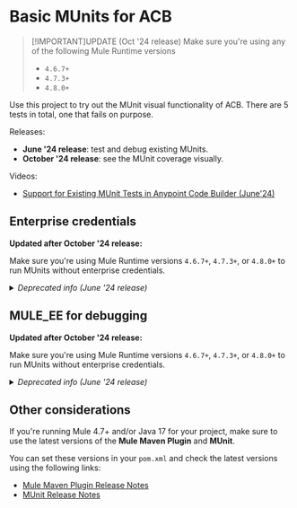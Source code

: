 # Basic MUnits for ACB

> [!IMPORTANT]UPDATE (Oct '24 release)
> Make sure you're using any of the following Mule Runtime versions 
> - `4.6.7+`
> - `4.7.3+`
> - `4.8.0+`


Use this project to try out the MUnit visual functionality of ACB. There are 5 tests in total, one that fails on purpose.

Releases:
- **June '24 release**: test and debug existing MUnits.
- **October '24 release**: see the MUnit coverage visually.

Videos:
- [Support for Existing MUnit Tests in Anypoint Code Builder (June'24)](https://youtu.be/6Kvg4vNoR7s)

## Enterprise credentials

**Updated after October '24 release:**

Make sure you're using Mule Runtime versions `4.6.7+`, `4.7.3+`, or `4.8.0+` to run MUnits without enterprise credentials.

<details>
<summary><i>Deprecated info (June '24 release)</i></summary>

*This information no longer applies but is kept here for the records.*

*~~Please note that you will need Enterprise credentials to access this feature on ACB.~~*

*~~To make sure your credentials work properly, go to [this link](https://repository.mulesoft.org/nexus/content/repositories/releases-ee/) and use your credentials to sign in.~~*

*~~You will use those credentials in your Maven's `settings.xml` file. You can use this [`example-settings.xml`](/example-settings.xml) file as a guide to set up your own or refer to [this link](https://help.salesforce.com/s/articleView?id=001114523&type=1) for more information.~~*

</details>

## MULE_EE for debugging

**Updated after October '24 release:**

Make sure you're using Mule Runtime versions `4.6.7+`, `4.7.3+`, or `4.8.0+` to run MUnits without enterprise credentials.

<details>
<summary><i>Deprecated info (June '24 release)</i></summary>

*This information no longer applies but is kept here for the records.*

*~~If you're running the `MULE_CE` (community edition) runtime, you will be able to run the tests but you won't be able to debug them.~~*

*~~To make sure you're running the enterprise edition, you can add the following line in your `mule-artifact.json`.~~*

```
"requiredProduct": "MULE_EE"
```

*~~Refer to [this file](/mule-artifact.json) for an example of how this looks like.~~*
</details>



## Other considerations

If you're running Mule 4.7+ and/or Java 17 for your project, make sure to use the latest versions of the **Mule Maven Plugin** and **MUnit**.

You can set these versions in your `pom.xml` and check the latest versions using the following links:
- [Mule Maven Plugin Release Notes](https://docs.mulesoft.com/release-notes/mule-maven-plugin/mule-maven-plugin-release-notes)
- [MUnit Release Notes](https://docs.mulesoft.com/munit/latest/munit-release-notes)